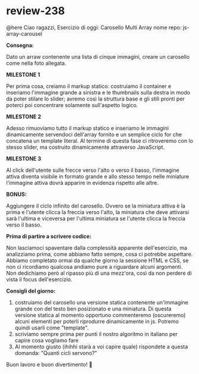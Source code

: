 # review-238

@here
Ciao ragazzi,
Esercizio di oggi: Carosello Multi Array
nome repo: js-array-carousel

**Consegna:**

Dato un arraw contenente una lista di cinque immagini, creare un carosello come nella foto allegata. 

**MILESTONE 1**

Per prima cosa, creiamo il markup statico: costruiamo il container e inseriamo l'immagine grande a sinistra e le thumbnails sulla destra in modo da poter stilare lo slider; avremo così la struttura base e gli stili pronti per poterci poi concentrare solamente sull'aspetto logico.

**MILESTONE 2**

Adesso rimuoviamo tutto il markup statico e inseriamo le immagini dinamicamente servendoci dell'array fornito e un semplice ciclo for che concatena un template literal. Al termine di questa fase ci ritroveremo con lo stesso slider, ma costruito dinamicamente attraverso JavaScript.

**MILESTONE 3**

Al click dell'utente sulle frecce verso l'alto o verso il basso, l'immagine attiva diventa visibile in formato grande e allo stesso tempo nelle miniature l'immagine attiva dovrà apparire in evidenza rispetto alle altre.

**BONUS:**

Aggiungere il ciclo infinito del carosello. Ovvero se la miniatura attiva è la prima e l'utente clicca la freccia verso l'alto, la miniatura che deve attivarsi sarà l'ultima e viceversa per l'ultima miniatura se l'utente clicca la freccia verso il basso.

**Prima di partire a scrivere codice:**

Non lasciamoci spaventare dalla complessità apparente dell'esercizio, ma analizziamo prima, come abbiamo fatto sempre, cosa ci potrebbe aspettare. Abbiamo completato ormai da qualche giorno la sessione HTML e CSS, se non ci ricordiamo qualcosa andiamo pure a riguardare alcuni argomenti. Non dedichiamo però al ripasso più di una mezz'ora, così da non perdere di vista il focus dell'esercizio.

**Consigli del giorno:**

1. costruiamo del carosello una versione statica contenente un'immagine grande con del testo ben posizionato e una miniatura. Di questa versione statica al momento opportuno commenteremo (oscureremo) alcuni elementi per poterli riprodurre dinamicamente in js. Potremo quindi usarli come "template". 
2. scriviamo sempre prima per punti il nostro algoritmo in italiano per capire cosa vogliamo fare
3. Al momento giusto (ihihhi starà a voi capire quale) rispondete a questa domanda: "Quanti cicli servono?"

Buon lavoro e buon divertimento! :slightly_smiling_face:
